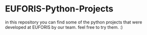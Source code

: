 # EUFORIS-Python-Projects
in this repository you can find some of the python projects that were developed at EUFORIS by our team. feel free to try them.  :)

